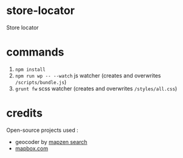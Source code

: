 # store-locator
Store locator

# commands
1. `npm install`
2. `npm run wp -- --watch` js watcher (creates and overwrites `/scripts/bundle.js`)
3. `grunt fw` scss watcher (creates and overwrites `/styles/all.css`)

# credits 
Open-source projects used :
* geocoder by [mapzen search](https://mapzen.com/documentation/search/)
* [mapbox.com](http://mapbox.com)

